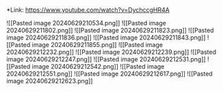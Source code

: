 *Link: https://www.youtube.com/watch?v=DychccgHR4A

![[Pasted image 20240629210534.png]]
![[Pasted image 20240629211802.png]]
![[Pasted image 20240629211823.png]]
![[Pasted image 20240629211836.png]]
![[Pasted image 20240629211843.png]]
![[Pasted image 20240629211855.png]]
![[Pasted image 20240629212232.png]]
![[Pasted image 20240629212239.png]]
![[Pasted image 20240629212247.png]]
![[Pasted image 20240629212531.png]]
![[Pasted image 20240629212542.png]]
![[Pasted image 20240629212551.png]]
![[Pasted image 20240629212617.png]]
![[Pasted image 20240629212623.png]]
